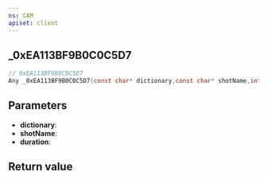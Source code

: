 ```yaml
---
ns: CAM
apiset: client
---
```

## _0xEA113BF9B0C0C5D7

```c
// 0xEA113BF9B0C0C5D7
Any _0xEA113BF9B0C0C5D7(const char* dictionary,const char* shotName,int duration);
```


## Parameters
* **dictionary**:
* **shotName**:
* **duration**:

## Return value